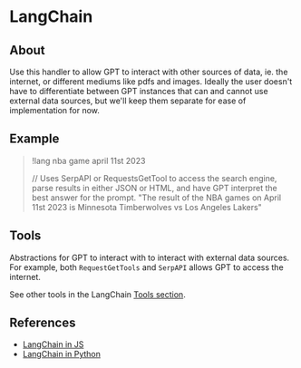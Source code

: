 # LangChain

## About
Use this handler to allow GPT to interact with other sources of data, ie. the internet, or different mediums like pdfs and images. Ideally the user doesn't have to differentiate between GPT instances that can and cannot use external data sources, but we'll keep them separate for ease of implementation for now.

## Example
>!lang nba game april 11st 2023
> 
> // Uses SerpAPI or RequestsGetTool to access the search engine, parse results in either JSON or HTML, and have GPT interpret the best answer for the prompt.
>"The result of the NBA games on April 11st 2023 is Minnesota Timberwolves vs Los Angeles Lakers"

## Tools

Abstractions for GPT to interact with to interact with external data sources. For example, both `RequestGetTools` and `SerpAPI` allows GPT to access the internet.

See other tools in the LangChain [Tools section](https://js.langchain.com/docs/modules/agents/tools/).


## References
* [LangChain in JS](https://js.langchain.com/docs/)
* [LangChain in Python](https://python.langchain.com/en/latest/index.html)
